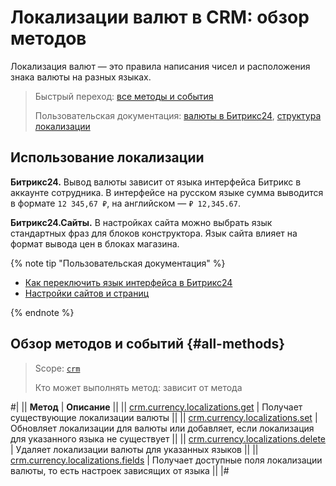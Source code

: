 # Локализации валют в CRM: обзор методов

Локализация валют — это правила написания чисел и расположения знака валюты на разных языках.

> Быстрый переход: [все методы и события](#all-methods) 
> 
> Пользовательская документация: [валюты в Битрикс24](https://helpdesk.bitrix24.ru/open/6987305/), [структура локализации](../../data-types.md#crm_currency_localization) 

## Использование локализации

**Битрикс24.** Вывод валюты зависит от языка интерфейса Битрикс в аккаунте сотрудника. В интерфейсе на русском языке сумма выводится в формате `12 345,67 ₽`,  на английском — `₽ 12,345.67`.

**Битрикс24.Сайты.** В настройках сайта можно выбрать язык стандартных фраз для блоков конструктора. Язык сайта влияет на формат вывода цен в блоках магазина.

{% note tip "Пользовательская документация" %}

- [Как переключить язык интерфейса в Битрикс24](https://helpdesk.bitrix24.ru/open/17302258/)
- [Настройки сайтов и страниц](https://helpdesk.bitrix24.ru/open/6527585/)

{% endnote %}

## Обзор методов и событий {#all-methods}

> Scope: [`crm`](../../../scopes/permissions.md)
>
> Кто может выполнять метод: зависит от метода


#|
|| **Метод** | **Описание** ||
|| [crm.currency.localizations.get](./crm-currency-localizations-get.md) | Получает существующие локализации валюты ||
|| [crm.currency.localizations.set](./crm-currency-localizations-set.md) | Обновляет локализации для валюты или добавляет, если локализация для указанного языка не существует ||
|| [crm.currency.localizations.delete](./crm-currency-localizations-delete.md) | Удаляет локализации валюты для указанных языков ||
|| [crm.currency.localizations.fields](./crm-currency-localizations-fields.md) | Получает доступные поля локализации валюты, то есть настроек зависящих от языка ||
|#
